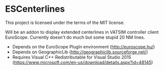 # ESCenterlines

This project is licensed under the terms of the MIT license.

Will be an addon to display extended centerlines in VATSIM controller client EuroScope.
Currently doesn't do much but some stupid 20 NM lines.

* Depends on the EuroScope PlugIn environment (http://euroscope.hu/)
* Depends on GeographicLib (http://geographiclib.sourceforge.net/)
* Requires Visual C++ Redistributable for Visual Studio 2015 (https://www.microsoft.com/en-us/download/details.aspx?id=48145)
